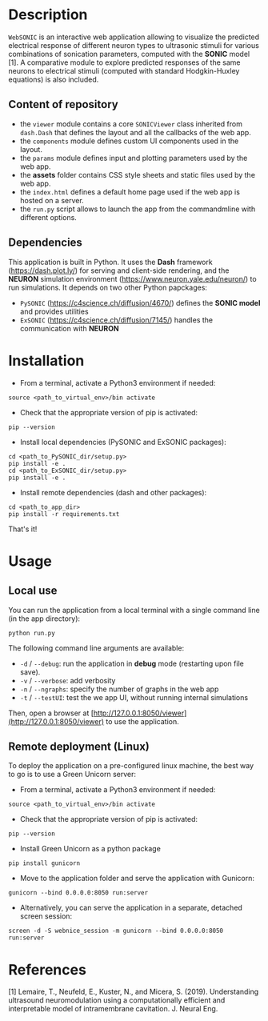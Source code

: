 # Description

`WebSONIC` is an interactive web application allowing to visualize the predicted electrical response of different neuron types to ultrasonic stimuli for various combinations of sonication parameters, computed with the **SONIC** model [1]. A comparative module to explore predicted responses of the same neurons to electrical stimuli (computed with standard Hodgkin-Huxley equations) is also included.

## Content of repository

- the `viewer` module contains a core `SONICViewer` class inherited from `dash.Dash` that defines the layout and all the callbacks of the web app.
- the `components` module defines custom UI components used in the layout.
- the `params` module defines input and plotting parameters used by the web app.
- the **assets** folder contains CSS style sheets and static files used by the web app.
- the `index.html` defines a default home page used if the web app is hosted on a server.
- the `run.py` script allows to launch the app from the commandmline with different options.

## Dependencies

This application is built in Python. It uses the **Dash** framework (https://dash.plot.ly/) for serving and client-side rendering, and the **NEURON** simulation environment (https://www.neuron.yale.edu/neuron/) to run simulations. It depends on two other Python papckages:
- `PySONIC` (https://c4science.ch/diffusion/4670/) defines the **SONIC model** and provides utilities
- `ExSONIC` (https://c4science.ch/diffusion/7145/) handles the communication with **NEURON**

# Installation

- From a terminal, activate a Python3 environment if needed:

`source <path_to_virtual_env>/bin activate`

- Check that the appropriate version of pip is activated:

`pip --version`

- Install local dependencies (PySONIC and ExSONIC packages):

```
cd <path_to_PySONIC_dir/setup.py>
pip install -e .
cd <path_to_ExSONIC_dir/setup.py>
pip install -e .
```

- Install remote dependencies (dash and other packages):

```
cd <path_to_app_dir>
pip install -r requirements.txt
```

That's it!

# Usage

## Local use

You can run the application from a local terminal with a single command line (in the app directory):

`python run.py`

The following command line arguments are available:
- `-d` / `--debug`: run the application in **debug** mode (restarting upon file save).
- `-v` / `--verbose`: add verbosity
- `-n` / `--ngraphs`: specify the number of graphs in the web app
- `-t` / `--testUI`: test the we app UI, without running internal simulations

Then, open a browser at [http://127.0.0.1:8050/viewer](http://127.0.0.1:8050/viewer) to use the application.

## Remote deployment (Linux)

To deploy the application on a pre-configured linux machine, the best way to go is to use a Green Unicorn server:

- From a terminal, activate a Python3 environment if needed:

`source <path_to_virtual_env>/bin activate`

- Check that the appropriate version of pip is activated:

`pip --version`

- Install Green Unicorn as a python package

`pip install gunicorn`

- Move to the application folder and serve the application with Gunicorn:

`gunicorn --bind 0.0.0.0:8050 run:server`

- Alternatively, you can serve the application in a separate, detached screen session:

`screen -d -S webnice_session -m gunicorn --bind 0.0.0.0:8050 run:server`

# References

[1] Lemaire, T., Neufeld, E., Kuster, N., and Micera, S. (2019). Understanding ultrasound neuromodulation using a computationally efficient and interpretable model of intramembrane cavitation. J. Neural Eng.


